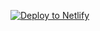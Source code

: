 <a href="https://app.netlify.com/start/deploy?repository=https://github.com/hungryram/freebie"><img src="https://www.netlify.com/img/deploy/button.svg" alt="Deploy to Netlify"></a>